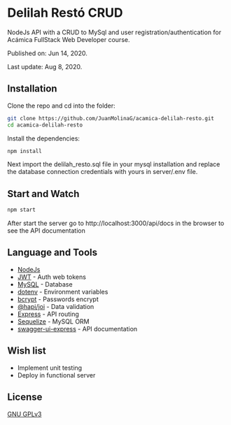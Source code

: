 # Delilah Restó CRUD

NodeJs API with a CRUD to MySql and user registration/authentication for Acámica FullStack Web Developer course.

Published on: Jun 14, 2020.

Last update: Aug 8, 2020.

## Installation

Clone the repo and cd into the folder:

```bash
git clone https://github.com/JuanMolinaG/acamica-delilah-resto.git
cd acamica-delilah-resto
```

Install the dependencies:

```bash
npm install
```

Next import the delilah_resto.sql file in your mysql installation and replace the database connection credentials with yours in server/.env file.

## Start and Watch

```bash
npm start
```

After start the server go to http://localhost:3000/api/docs in the browser to see the API documentation

## Language and Tools

- [NodeJs](https://nodejs.org/)
- [JWT](https://jwt.io/) - Auth web tokens
- [MySQL](https://www.mysql.com/) - Database
- [dotenv](https://www.npmjs.com/package/dotenv) - Environment variables
- [bcrypt](https://www.npmjs.com/package/bcrypt) - Passwords encrypt
- [@hapi/joi](https://www.npmjs.com/package/@hapi/joi) - Data validation
- [Express](https://expressjs.com/) - API routing
- [Sequelize](https://sequelize.org/v5) - MySQL ORM
- [swagger-ui-express](https://www.npmjs.com/package/swagger-ui-express) - API documentation

## Wish list

- Implement unit testing
- Deploy in functional server

## License

[GNU GPLv3](https://choosealicense.com/licenses/gpl-3.0/)
